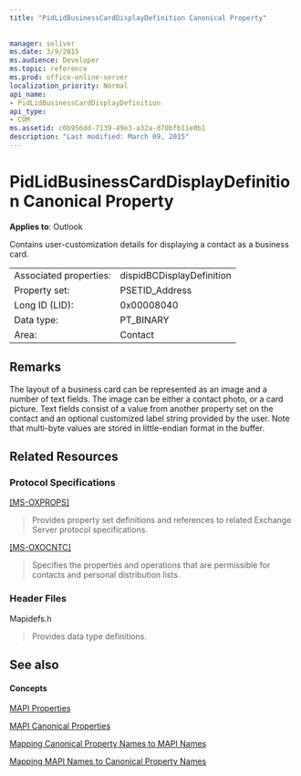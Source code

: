 ```yaml
---
title: "PidLidBusinessCardDisplayDefinition Canonical Property"
 
 
manager: soliver
ms.date: 3/9/2015
ms.audience: Developer
ms.topic: reference
ms.prod: office-online-server
localization_priority: Normal
api_name:
- PidLidBusinessCardDisplayDefinition
api_type:
- COM
ms.assetid: c0b956dd-7139-49e3-a32a-d70bfb11e0b1
description: "Last modified: March 09, 2015"
---
```


# PidLidBusinessCardDisplayDefinition Canonical Property

  
  
**Applies to**: Outlook 
  
Contains user-customization details for displaying a contact as a business card.
  
|||
|:-----|:-----|
|Associated properties:  <br/> |dispidBCDisplayDefinition  <br/> |
|Property set:  <br/> |PSETID_Address  <br/> |
|Long ID (LID):  <br/> |0x00008040  <br/> |
|Data type:  <br/> |PT_BINARY  <br/> |
|Area:  <br/> |Contact  <br/> |
   
## Remarks

The layout of a business card can be represented as an image and a number of text fields. The image can be either a contact photo, or a card picture. Text fields consist of a value from another property set on the contact and an optional customized label string provided by the user. Note that multi-byte values are stored in little-endian format in the buffer.
  
## Related Resources

### Protocol Specifications

[[MS-OXPROPS]](http://msdn.microsoft.com/library/f6ab1613-aefe-447d-a49c-18217230b148%28Office.15%29.aspx)
  
> Provides property set definitions and references to related Exchange Server protocol specifications.
    
[[MS-OXOCNTC]](http://msdn.microsoft.com/library/9b636532-9150-4836-9635-9c9b756c9ccf%28Office.15%29.aspx)
  
> Specifies the properties and operations that are permissible for contacts and personal distribution lists.
    
### Header Files

Mapidefs.h
  
> Provides data type definitions.
    
## See also

#### Concepts

[MAPI Properties](mapi-properties.md)
  
[MAPI Canonical Properties](mapi-canonical-properties.md)
  
[Mapping Canonical Property Names to MAPI Names](mapping-canonical-property-names-to-mapi-names.md)
  
[Mapping MAPI Names to Canonical Property Names](mapping-mapi-names-to-canonical-property-names.md)

